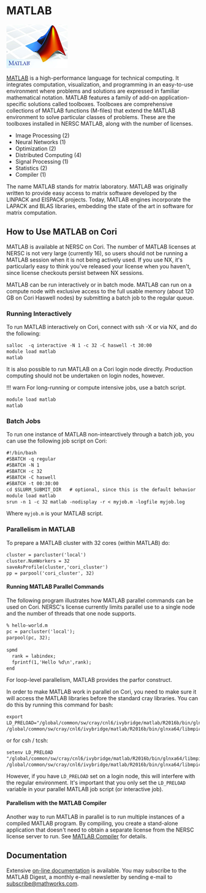 # MATLAB

![MATLAB logo](./images/matlablogo.png)

[MATLAB](https://www.mathworks.com/products/matlab.html) is a
high-performance language for technical computing. It integrates
computation, visualization, and programming in an easy-to-use
environment where problems and solutions are expressed in familiar
mathematical notation. MATLAB features a family of add-on
application-specific solutions called toolboxes. Toolboxes are
comprehensive collections of MATLAB functions (M-files) that extend
the MATLAB environment to solve particular classes of problems. These
are the toolboxes installed in NERSC MATLAB, along with the number of
licenses.

* Image Processing (2)
* Neural Networks (1)
* Optimization (2)
* Distributed Computing (4)
* Signal Processing (1)
* Statistics (2)
* Compiler (1)

The name MATLAB stands for matrix laboratory. MATLAB was originally
written to provide easy access to matrix software developed by the
LINPACK and EISPACK projects. Today, MATLAB engines incorporate the
LAPACK and BLAS libraries, embedding the state of the art in software
for matrix computation.

## How to Use MATLAB on Cori

MATLAB is available at NERSC on Cori.  The number of MATLAB
licenses at NERSC is not very large (currently 16), so users should
not be running a MATLAB session when it is not being actively used. If
you use NX, it's particularly easy to think you've released your
license when you haven't, since license checkouts persist between NX
sessions.

MATLAB can be run interactively or in batch mode.  MATLAB can run on a
compute node with exclusive access to the full usable memory (about
120 GB on Cori Haswell nodes) by submitting a batch job to the regular
queue.

### Running Interactively

To run MATLAB interactively on Cori, connect with ssh -X or via NX,
and do the following:

```
salloc  -q interactive -N 1 -c 32 -C haswell -t 30:00
module load matlab
matlab
```

It is also possible to run MATLAB on a Cori login node
directly. Production computing should not be undertaken on login
nodes, however. 

!!! warn 
	For long-running or compute intensive jobs, use a batch
	script.

```
module load matlab
matlab
```

### Batch Jobs

To run one instance of MATLAB non-intearctively through a batch job,
you can use the following job script on Cori:

```slurm
#!/bin/bash
#SBATCH -q regular
#SBATCH -N 1
#SBATCH -c 32
#SBATCH -C haswell
#SBATCH -t 00:30:00
cd $SLURM_SUBMIT_DIR   # optional, since this is the default behavior
module load matlab
srun -n 1 -c 32 matlab -nodisplay -r < myjob.m -logfile myjob.log
```

Where `myjob.m` is your MATLAB script.

### Parallelism in MATLAB

To prepare a MATLAB cluster with 32 cores (within MATLAB) do:

```
cluster = parcluster('local')
cluster.NumWorkers = 32
saveAsProfile(cluster,'cori_cluster')
pp = parpool('cori_cluster', 32)
```

#### Running MATLAB Parallel Commands

The following program illustrates how MATLAB parallel commands can be
used on Cori. NERSC's license currently limits parallel use to a
single node and the number of threads that one node supports.

```
% hello-world.m
pc = parcluster('local');
parpool(pc, 32);

spmd
  rank = labindex;
  fprintf(1,'Hello %d\n',rank);
end
```

For loop-level parallelism, MATLAB provides the parfor construct.

In order to make MATLAB work in parallel on Cori, you need to make
sure it will access the MATLAB libraries before the standard cray
libraries. You can do this by running this command for bash:

```
export LD_PRELOAD="/global/common/sw/cray/cnl6/ivybridge/matlab/R2016b/bin/glnxa64/libmpichnem.so /global/common/sw/cray/cnl6/ivybridge/matlab/R2016b/bin/glnxa64/libmpichsock.so"
```

or for csh / tcsh:

```
setenv LD_PRELOAD "/global/common/sw/cray/cnl6/ivybridge/matlab/R2016b/bin/glnxa64/libmpichnem.so /global/common/sw/cray/cnl6/ivybridge/matlab/R2016b/bin/glnxa64/libmpichsock.so"
```

However, if you have `LD_PRELOAD` set on a login node, this will
interfere with the regular environment. It's important that you only
set the `LD_PRELOAD` variable in your parallel MATLAB job script (or
interactive job).

#### Parallelism with the MATLAB Compiler

Another way to run MATLAB in parallel is to run multiple instances of
a compiled MATLAB program. By compiling, you create a stand-alone
application that doesn't need to obtain a separate license from the
NERSC license server to run. See [MATLAB Compiler](matlab_compiler)
for details.

## Documentation

Extensive [on-line documentation](http://www.mathworks.com/) is
available. You may subscribe to the MATLAB Digest, a monthly e-mail
newsletter by sending e-mail to <subscribe@mathworks.com>.
